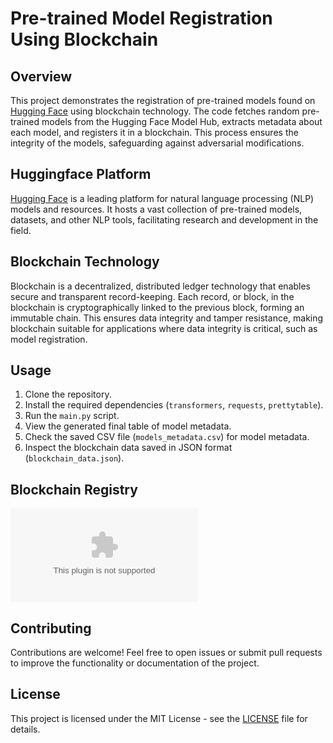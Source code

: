 # Pre-trained Model Registration Using Blockchain

## Overview

This project demonstrates the registration of pre-trained models found on [Hugging Face](https://huggingface.co/) using blockchain technology. The code fetches random pre-trained models from the Hugging Face Model Hub, extracts metadata about each model, and registers it in a blockchain. This process ensures the integrity of the models, safeguarding against adversarial modifications.

## Huggingface Platform

[Hugging Face](https://huggingface.co/) is a leading platform for natural language processing (NLP) models and resources. It hosts a vast collection of pre-trained models, datasets, and other NLP tools, facilitating research and development in the field.

## Blockchain Technology

Blockchain is a decentralized, distributed ledger technology that enables secure and transparent record-keeping. Each record, or block, in the blockchain is cryptographically linked to the previous block, forming an immutable chain. This ensures data integrity and tamper resistance, making blockchain suitable for applications where data integrity is critical, such as model registration.

## Usage

1. Clone the repository.
2. Install the required dependencies (`transformers`, `requests`, `prettytable`).
3. Run the `main.py` script.
4. View the generated final table of model metadata.
5. Check the saved CSV file (`models_metadata.csv`) for model metadata.
6. Inspect the blockchain data saved in JSON format (`blockchain_data.json`).

## Blockchain Registry

![Results](https://github.com/ericyoc/huggingface-model-metadata-blockchain-poc/blob/main/models_metadata.csv)

## Contributing

Contributions are welcome! Feel free to open issues or submit pull requests to improve the functionality or documentation of the project.

## License

This project is licensed under the MIT License - see the [LICENSE](LICENSE) file for details.
